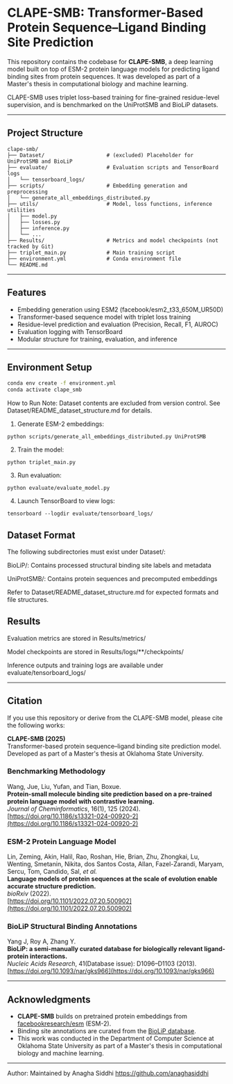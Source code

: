 
# CLAPE-SMB: Transformer-Based Protein Sequence–Ligand Binding Site Prediction

This repository contains the codebase for **CLAPE-SMB**, a deep learning model built on top of ESM-2 protein language models for predicting ligand binding sites from protein sequences. It was developed as part of a Master's thesis in computational biology and machine learning.

CLAPE-SMB uses triplet loss–based training for fine-grained residue-level supervision, and is benchmarked on the UniProtSMB and BioLiP datasets.

---
## Project Structure

```text
clape-smb/
├── Dataset/                    # (excluded) Placeholder for UniProtSMB and BioLiP
├── evaluate/                   # Evaluation scripts and TensorBoard logs
│   └── tensorboard_logs/
├── scripts/                    # Embedding generation and preprocessing
│   └── generate_all_embeddings_distributed.py
├── utils/                      # Model, loss functions, inference utilities
│   ├── model.py
│   ├── losses.py
│   ├── inference.py
│   └── ...
├── Results/                    # Metrics and model checkpoints (not tracked by Git)
├── triplet_main.py             # Main training script
├── environment.yml             # Conda environment file
└── README.md
```

---

## Features

- Embedding generation using ESM2 (facebook/esm2_t33_650M_UR50D)
- Transformer-based sequence model with triplet loss training
- Residue-level prediction and evaluation (Precision, Recall, F1, AUROC)
- Evaluation logging with TensorBoard
- Modular structure for training, evaluation, and inference

---

## Environment Setup

```bash
conda env create -f environment.yml
conda activate clape_smb

```
How to Run
Note: Dataset contents are excluded from version control. See Dataset/README_dataset_structure.md for details.

1) Generate ESM-2 embeddings:
```
python scripts/generate_all_embeddings_distributed.py UniProtSMB
```
2) Train the model:
```
python triplet_main.py
```
3) Run evaluation:
```
python evaluate/evaluate_model.py
```
4) Launch TensorBoard to view logs:
```
tensorboard --logdir evaluate/tensorboard_logs/
```

## Dataset Format
The following subdirectories must exist under Dataset/:

BioLiP/: Contains processed structural binding site labels and metadata

UniProtSMB/: Contains protein sequences and precomputed embeddings

Refer to Dataset/README_dataset_structure.md for expected formats and file structures.

## Results
Evaluation metrics are stored in Results/metrics/

Model checkpoints are stored in Results/logs/**/checkpoints/

Inference outputs and training logs are available under evaluate/tensorboard_logs/

---

## Citation

If you use this repository or derive from the CLAPE-SMB model, please cite the following works:

**CLAPE-SMB (2025)**  
Transformer-based protein sequence–ligand binding site prediction model.  
Developed as part of a Master's thesis at Oklahoma State University.

### Benchmarking Methodology

Wang, Jue, Liu, Yufan, and Tian, Boxue.  
**Protein-small molecule binding site prediction based on a pre-trained protein language model with contrastive learning.**  
*Journal of Cheminformatics*, 16(1), 125 (2024).  
[https://doi.org/10.1186/s13321-024-00920-2](https://doi.org/10.1186/s13321-024-00920-2)

### ESM-2 Protein Language Model

Lin, Zeming, Akin, Halil, Rao, Roshan, Hie, Brian, Zhu, Zhongkai, Lu, Wenting, Smetanin, Nikita, dos Santos Costa, Allan, Fazel-Zarandi, Maryam, Sercu, Tom, Candido, Sal, *et al.*  
**Language models of protein sequences at the scale of evolution enable accurate structure prediction.**  
*bioRxiv* (2022).  
[https://doi.org/10.1101/2022.07.20.500902](https://doi.org/10.1101/2022.07.20.500902)

### BioLiP Structural Binding Annotations

Yang J, Roy A, Zhang Y.  
**BioLiP: a semi-manually curated database for biologically relevant ligand-protein interactions.**  
*Nucleic Acids Research*, 41(Database issue): D1096–D1103 (2013).  
[https://doi.org/10.1093/nar/gks966](https://doi.org/10.1093/nar/gks966)

---

## Acknowledgments

- **CLAPE-SMB** builds on pretrained protein embeddings from [facebookresearch/esm](https://github.com/facebookresearch/esm) (ESM-2).
- Binding site annotations are curated from the [BioLiP database](https://zhanggroup.org/BioLiP/).
- This work was conducted in the Department of Computer Science at Oklahoma State University as part of a Master's thesis in computational biology and machine learning.



--------------------------------------------------------------------------------

Author:
Maintained by Anagha Siddhi
https://github.com/anaghasiddhi
